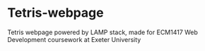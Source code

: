 # Tetris-webpage
Tetris webpage powered by LAMP stack, made for ECM1417 Web Development coursework at Exeter University
